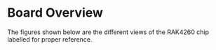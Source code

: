 # Board Overview

The figures shown below are the different views of the RAK4260 chip labelled for proper reference.

<rk-img
  src="/assets/images/datasheet/rak4260/rak4260-module-top-view.png"
  width="60%"
  figure-number="1"
  caption="RAK4260 Module Top View"
/>

<rk-img
  src="/assets/images/datasheet/rak4260/rak4260-bottom-view.png"
  width="60%"
  figure-number="2"
  caption="RAK4260 Bottom View"
/>
